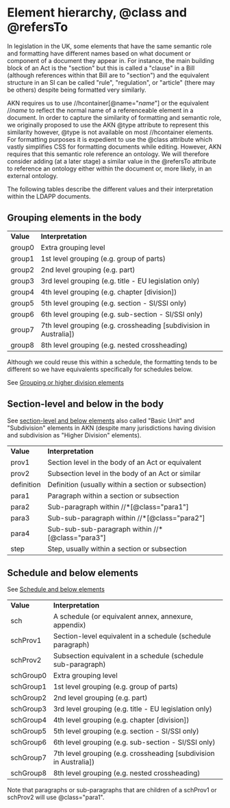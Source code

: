 # Element hierarchy, @class and @refersTo

In legislation in the UK, some elements that have the same semantic role
and formatting have different names based on what document or component
of a document they appear in. For instance, the main building block of
an Act is the "section" but this is called a "clause" in a Bill
(although references within that Bill are to "section") and the
equivalent structure in an SI can be called "rule", "regulation", or
"article" (there may be others) despite being formatted very similarly.

AKN requires us to use //hcontainer\[@name="*name*"\] or the equivalent
//*name* to reflect the normal name of a referenceable element in a
document. In order to capture the similarity of formatting and semantic
role, we originally proposed to use the AKN @type attribute to represent
this similarity however, @type is not available on most //hcontainer
elements. For formatting purposes it is expedient to use the @class
attribute which vastly simplifies CSS for formatting documents while
editing. However, AKN requires that this semantic role reference an
ontology. We will therefore consider adding (at a later stage) a similar value
in the @refersTo attribute to reference an ontology either within the
document or, more likely, in an external ontology.

The following tables describe the different values and their
interpretation within the LDAPP documents.

## Grouping elements in the body

|           |                                                                     |
| --------- | ------------------------------------------------------------------- |
| **Value** | **Interpretation**                                                  |
| group0    | Extra grouping level                                                |
| group1    | 1st level grouping (e.g. group of parts)                            |
| group2    | 2nd level grouping (e.g. part)                                      |
| group3    | 3rd level grouping (e.g. title - EU legislation only)               |
| group4    | 4th level grouping (e.g. chapter \[division\])                      |
| group5    | 5th level grouping (e.g. section - SI/SSI only)                     |
| group6    | 6th level grouping (e.g. sub-section - SI/SSI only)                 |
| group7    | 7th level grouping (e.g. crossheading \[subdivision in Australia\]) |
| group8    | 8th level grouping (e.g. nested crossheading)                       |

Although we could reuse this within a schedule, the formatting tends to
be different so we have equivalents specifically for schedules below.

See [Grouping or higher division
elements](data-dictionary/grouping-elements.md)

## Section-level and below in the body

See [section-level and below elements](data-dictionary/section-elements.md)
also called "Basic Unit" and "Subdivision" elements in AKN (despite many
jurisdictions having division and subdivision as "Higher Division"
elements).

|            |                                                     |
| ---------- | --------------------------------------------------- |
| **Value**  | **Interpretation**                                  |
| prov1      | Section level in the body of an Act or equivalent   |
| prov2      | Subsection level in the body of an Act or similar   |
| definition | Definition (usually within a section or subsection) |
| para1      | Paragraph within a section or subsection            |
| para2      | Sub-paragraph within //\*\[@class="para1"\]         |
| para3      | Sub-sub-paragraph within //\*\[@class="para2"\]     |
| para4      | Sub-sub-sub-paragraph within //\*\[@class="para3"\] |
| step       | Step, usually within a section or subsection        |


## Schedule and below elements

See [Schedule and below elements](data-dictionary/schedule-elements.md)

|           |                                                                     |
| --------- | ------------------------------------------------------------------- |
| **Value** | **Interpretation**                                                  |
| sch       | A schedule (or equivalent annex, annexure, appendix)                |
| schProv1  | Section-level equivalent in a schedule (schedule paragraph)         |
| schProv2  | Subsection equivalent in a schedule (schedule sub-paragraph)        |
| schGroup0 | Extra grouping level                                                |
| schGroup1 | 1st level grouping (e.g. group of parts)                            |
| schGroup2 | 2nd level grouping (e.g. part)                                      |
| schGroup3 | 3rd level grouping (e.g. title - EU legislation only)               |
| schGroup4 | 4th level grouping (e.g. chapter \[division\])                      |
| schGroup5 | 5th level grouping (e.g. section - SI/SSI only)                     |
| schGroup6 | 6th level grouping (e.g. sub-section - SI/SSI only)                 |
| schGroup7 | 7th level grouping (e.g. crossheading \[subdivision in Australia\]) |
| schGroup8 | 8th level grouping (e.g. nested crossheading)                       |

Note that paragraphs or sub-paragraphs that are children of a schProv1
or schProv2 will use @class="para1".
